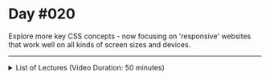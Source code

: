 # Day #020
Explore more key CSS concepts - now focusing on 'responsive' websites that work well on all kinds of screen sizes and devices.

---

<details>
    <summary>List of Lectures (Video Duration: 50 minutes)</summary>
    <ul>
        <li>Your Grid Challenge</li>
        <li>Working with Unicode UTF-8</li>
        <li>Finishing Touches</li>
        <li>Module Summary</li>
        <li>Optional: Diving Deeper Into "position", Flexbox & the Grid</li>
        <hr>
        <li>Module Introduction</li>
        <li>Project Overview</li>
        <li>Please Read: Optional Lectures</li>
        <li>Optional: Your Challenge - Creating the HTML Structure</li>
        <li>Optional: Challenge Solution - The HTML Structure</li>
    </ul>
</details>